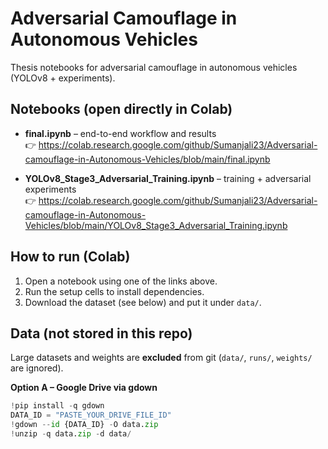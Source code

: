 # Adversarial Camouflage in Autonomous Vehicles

Thesis notebooks for adversarial camouflage in autonomous vehicles (YOLOv8 + experiments).

## Notebooks (open directly in Colab)
- **final.ipynb** – end-to-end workflow and results  
  👉 https://colab.research.google.com/github/Sumanjali23/Adversarial-camouflage-in-Autonomous-Vehicles/blob/main/final.ipynb

- **YOLOv8_Stage3_Adversarial_Training.ipynb** – training + adversarial experiments  
  👉 https://colab.research.google.com/github/Sumanjali23/Adversarial-camouflage-in-Autonomous-Vehicles/blob/main/YOLOv8_Stage3_Adversarial_Training.ipynb

## How to run (Colab)
1. Open a notebook using one of the links above.
2. Run the setup cells to install dependencies.
3. Download the dataset (see below) and put it under `data/`.

## Data (not stored in this repo)
Large datasets and weights are **excluded** from git (`data/`, `runs/`, `weights/` are ignored).

**Option A – Google Drive via gdown**
```python
!pip install -q gdown
DATA_ID = "PASTE_YOUR_DRIVE_FILE_ID"
!gdown --id {DATA_ID} -O data.zip
!unzip -q data.zip -d data/
```
